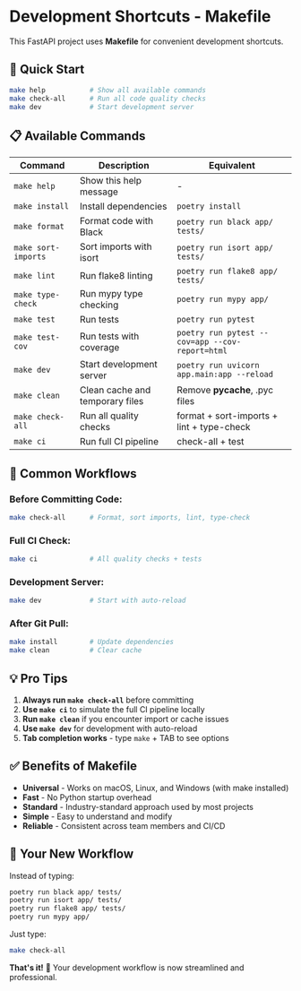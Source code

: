 # Development Shortcuts - Makefile

This FastAPI project uses **Makefile** for convenient development shortcuts.

## 🚀 **Quick Start**

```bash
make help           # Show all available commands
make check-all      # Run all code quality checks
make dev            # Start development server
```

## 📋 **Available Commands**

| Command | Description | Equivalent |
|---------|-------------|------------|
| `make help` | Show this help message | - |
| `make install` | Install dependencies | `poetry install` |
| `make format` | Format code with Black | `poetry run black app/ tests/` |
| `make sort-imports` | Sort imports with isort | `poetry run isort app/ tests/` |
| `make lint` | Run flake8 linting | `poetry run flake8 app/ tests/` |
| `make type-check` | Run mypy type checking | `poetry run mypy app/` |
| `make test` | Run tests | `poetry run pytest` |
| `make test-cov` | Run tests with coverage | `poetry run pytest --cov=app --cov-report=html` |
| `make dev` | Start development server | `poetry run uvicorn app.main:app --reload` |
| `make clean` | Clean cache and temporary files | Remove __pycache__, .pyc files |
| `make check-all` | Run all quality checks | format + sort-imports + lint + type-check |
| `make ci` | Run full CI pipeline | check-all + test |

## 🔄 **Common Workflows**

### Before Committing Code:
```bash
make check-all      # Format, sort imports, lint, type-check
```

### Full CI Check:
```bash
make ci             # All quality checks + tests
```

### Development Server:
```bash
make dev            # Start with auto-reload
```

### After Git Pull:
```bash
make install        # Update dependencies
make clean          # Clear cache
```

## 💡 **Pro Tips**

1. **Always run `make check-all`** before committing
2. **Use `make ci`** to simulate the full CI pipeline locally
3. **Run `make clean`** if you encounter import or cache issues
4. **Use `make dev`** for development with auto-reload
5. **Tab completion works** - type `make` + TAB to see options

## ✅ **Benefits of Makefile**

- **Universal** - Works on macOS, Linux, and Windows (with make installed)
- **Fast** - No Python startup overhead
- **Standard** - Industry-standard approach used by most projects
- **Simple** - Easy to understand and modify
- **Reliable** - Consistent across team members and CI/CD

## 🎯 **Your New Workflow**

Instead of typing:
```bash
poetry run black app/ tests/
poetry run isort app/ tests/
poetry run flake8 app/ tests/
poetry run mypy app/
```

Just type:
```bash
make check-all
```

**That's it!** 🎉 Your development workflow is now streamlined and professional.
